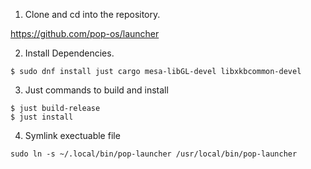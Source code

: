 1. Clone and cd into the repository.

https://github.com/pop-os/launcher

2. Install Dependencies.

```
$ sudo dnf install just cargo mesa-libGL-devel libxkbcommon-devel
```

3. Just commands to build and install
```
$ just build-release
$ just install
```
4. Symlink exectuable file
```
sudo ln -s ~/.local/bin/pop-launcher /usr/local/bin/pop-launcher
```

